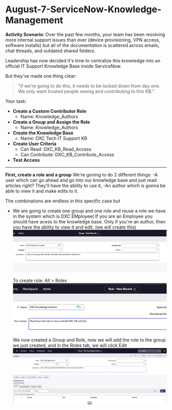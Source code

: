 # August-7-ServiceNow-Knowledge-Management

**Activity Scenario**:
Over the past few months, your team has been resolving more internal support issues than ever (device provisioning, VPN access, software installs) but all of the documentation is scattered across emails, chat threads, and outdated shared folders. <br>

Leadership has now decided it's time to centralize this knowledge into an official IT Support Knowledge Base inside ServiceNow. <br>

But they've made one thing clear: <br>
>"If we're going to do this, it needs to be locked down from day one. We only want trusted people seeing and contributing to this KB."

Your task:

- **Create a Custom Contributor Role** <br>
    - Name: Knowledge_Authors
- **Create a Group and Assign the Role** <br>
    - Name: Knowledge_Authors
- **Create the Knowledge Base**
    - Name: DXC Tech IT Support KB
- **Create User Criteria**
    - Can Read: DXC_KB_Read_Access
    - Can Contribute: DXC_KB_Contribute_Access
- **Test Access**

---

**First, create a role and a group**
We're goning to do 2 different things:
-A user which can go ahead and go into our knowledge base and just read articles right? They'll have the ability to use it, 
-An author which is gonna be able to view it and make edits to it.

The combinations are endless in this specific case but 
- We are going to create one group and one role and reuse a role we have in the system which is DXC EMployee( If you are an Employee you should have acess to the knowledge base. Only if you're an author, then you have the ability to view it and edit. (we will create this)
  ![](https://github.com/CodeWithLuwam/August-7-ServiceNow-Knowledge-Management/blob/main/Images/DXC%20Knowledge%20Authors%20Group.png?raw=true)

  To create role:
  All > Roles
  ![](https://github.com/CodeWithLuwam/August-7-ServiceNow-Knowledge-Management/blob/main/Images/DXC%20Knowledge%20Authors%20Role.png?raw=true)

  We now created a Group and Role, now we will add the role to the group we just created, and in the Roles tab, we will click Edit <br>
  ![](https://github.com/CodeWithLuwam/August-7-ServiceNow-Knowledge-Management/blob/main/Images/Edit%20Roles%20tab%20in%20the%20Authors%20Group%20.png?raw=true)


